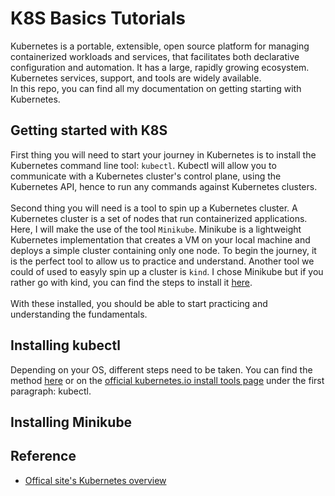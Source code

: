# K8S Basics Tutorials

Kubernetes is a portable, extensible, open source platform for managing containerized workloads and services, that facilitates both declarative configuration and automation. It has a large, rapidly growing ecosystem. Kubernetes services, support, and tools are widely available.<br/>
In this repo, you can find all my documentation on getting starting with Kubernetes.

## Getting started with K8S

First thing you will need to start your journey in Kubernetes is to install the Kubernetes command line tool: ```kubectl```.
Kubectl will allow you to communicate with a Kubernetes cluster's control plane, using the Kubernetes API, hence to run any 
commands against Kubernetes clusters.<br/><br/>
Second thing you will need is a tool to spin up a Kubernetes cluster. A Kubernetes cluster is a set of nodes that run containerized applications. Here, I will make the use of the tool ```Minikube```. Minikube is a lightweight Kubernetes implementation that creates a VM on your local machine and deploys a simple cluster containing only one node. To begin the journey, it is the perfect tool to allow us to practice and understand. Another tool we could of used to easyly spin up a cluster is ```kind```. I chose Minikube but if you rather go with kind, you can find the steps to install it [here](https://kind.sigs.k8s.io/docs/user/quick-start/).<br/><br/>
With these installed, you should be able to start practicing and understanding the fundamentals. 

## Installing kubectl
Depending on your OS, different steps need to be taken. You can find the method [here](https://pwittrock.github.io/docs/tasks/tools/install-kubectl/) or on the [official kubernetes.io install tools page](https://kubernetes.io/docs/tasks/tools/) under the first paragraph: kubectl.

## Installing Minikube


## Reference
* [Offical site's Kubernetes overview](https://kubernetes.io/docs/concepts/overview/)